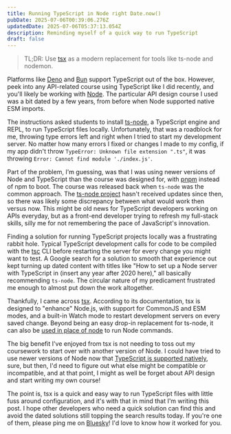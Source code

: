 ```yaml
---
title: Running TypeScript in Node right Date.now()
pubDate: 2025-07-06T00:39:06.276Z
updatedDate: 2025-07-06T05:37:13.054Z
description: Reminding myself of a quick way to run TypeScript
draft: false
---
```


> TL;DR: Use [tsx](https://tsx.is/) as a modern replacement for tools like ts-node and nodemon.

Platforms like [Deno](https://deno.com/) and [Bun](https://bun.sh/) support TypeScript out of the box. However, peek into any API-related course using TypeScript like I did recently, and you'll likely be working with [Node](https://nodejs.org/en). The particular API design course I used was a bit dated by a few years, from before when Node supported native ESM imports.

The instructions asked students to install [ts-node](https://www.npmjs.com/package/ts-node), a TypeScript engine and REPL, to run TypeScript files locally. Unfortunately, that was a roadblock for me, throwing type errors left and right when I tried to start my development server. No matter how many errors I fixed or changes I made to my config, if my app didn't throw `TypeError: Unknown file extension ".ts"`, it was throwing `Error: Cannot find module './index.js'`.

Part of the problem, I'm guessing, was that I was using newer versions of Node and TypeScript than the course was designed for, with [pnpm](https://pnpm.io/) instead of npm to boot. The course was released back when `ts-node` was the common approach. The [ts-node project](https://github.com/TypeStrong/ts-node) hasn't received updates since then, so there was likely some discrepancy between what would work then versus now. This might be old news for TypeScript developers working on APIs everyday, but as a front-end developer trying to refresh my full-stack skills, silly me for not remembering the pace of JavaScript's innovation.

Finding a solution for running TypeScript projects locally was a frustrating rabbit hole. Typical TypeScript development calls for code to be compiled with the [tsc](https://www.typescriptlang.org/docs/handbook/compiler-options.html) CLI before restarting the server for every change you might want to test. A Google search for a solution to smooth that experience out kept turning up dated content with titles like "How to set up a Node server with TypeScript in (insert any year after 2020 here)," all basically recommending `ts-node`. The circular nature of my predicament frustrated me enough to almost put down the work altogether.

Thankfully, I came across [tsx](https://tsx.is/). According to its documentation, tsx is designed to "enhance" Node.js, with support for CommonJS and ESM modes, and a built-in Watch mode to restart development servers on every saved change. Beyond being an easy drop-in replacement for ts-node, it can also be [used in place of node](https://tsx.is/node-enhancement) to run Node commands.

The big benefit I've enjoyed from tsx is not needing to toss out my coursework to start over with another version of Node. I could have tried to use newer versions of Node now that [TypeScript is supported natively](https://nodejs.org/en/learn/typescript/run-natively), sure, but then, I'd need to figure out what else might be compatible or incompatible, and at that point, I might as well be forget about API design and start writing my own course! 

The point is, tsx is a quick and easy way to run TypeScript files with little fuss around configuration, and it's with that in mind that I'm writing this post. I hope other developers who need a quick solution can find this and avoid the dated solutions still topping the search results today. If you're one of them, please ping me on [Bluesky](https://bsky.app/profile/charlesvillard.co)! I'd love to know how it worked for you.
